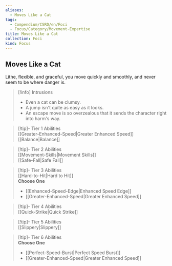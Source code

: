 ```yaml
---
aliases:
  - Moves Like a Cat
tags:
  - Compendium/CSRD/en/Foci
  - Focus/Category/Movement-Expertise
title: Moves Like a Cat
collection: Foci
kind: Focus
---
```

## Moves Like a Cat  
Lithe, flexible, and graceful, you move quickly and smoothly, and never seem to be where danger is.  

>[!info] Intrusions  
>- Even a cat can be clumsy.  
>- A jump isn't quite as easy as it looks.  
>- An escape move is so overzealous that it sends the character right into harm's way.  


>[!tip]- Tier 1 Abilities  
> [[Greater-Enhanced-Speed|Greater Enhanced Speed]]  
> [[Balance|Balance]]  


>[!tip]- Tier 2 Abilities  
> [[Movement-Skills|Movement Skills]]  
> [[Safe-Fall|Safe Fall]]  


>[!tip]- Tier 3 Abilities  
> [[Hard-to-Hit|Hard to Hit]]  
> **Choose One**  
>- [[Enhanced-Speed-Edge|Enhanced Speed Edge]]  
>- [[Greater-Enhanced-Speed|Greater Enhanced Speed]]  


>[!tip]- Tier 4 Abilities  
> [[Quick-Strike|Quick Strike]]  


>[!tip]- Tier 5 Abilities  
> [[Slippery|Slippery]]  


>[!tip]- Tier 6 Abilities  
> **Choose One**  
>- [[Perfect-Speed-Burst|Perfect Speed Burst]]  
>- [[Greater-Enhanced-Speed|Greater Enhanced Speed]]